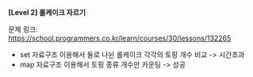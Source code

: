 **[Level 2] 롤케이크 자르기**

문제 링크: https://school.programmers.co.kr/learn/courses/30/lessons/132265

* set 자료구조 이용해서 둘로 나뉜 롤케이크 각각의 토핑 개수 비교 -> 시간초과
* map 자료구조 이용해서 토핑 종류 개수만 카운팅 -> 성공
